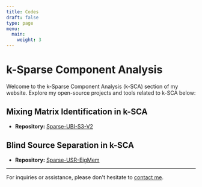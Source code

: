 ```yaml
---
title: Codes
draft: false
type: page
menu:
  main:
    weight: 3
---
```


# k-Sparse Component Analysis 

Welcome to the k-Sparse Component Analysis (k-SCA) section of my website. Explore my open-source projects and tools related to k-SCA below:

## Mixing Matrix Identification in k-SCA

- **Repository:** [Sparse-UBI-S3-V2](https://github.com/EhsanEqlimi/Sparse-UBI-S3-V2)


## Blind Source Separation in k-SCA

- **Repository:** [Sparse-USR-EigMem](https://github.com/EhsanEqlimi/Sparse-USR-EigMem)


---

For inquiries or assistance, please don't hesitate to [contact me](mailto:ehsan.eqlimi@outlook.com). 

